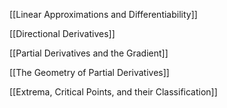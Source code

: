 [[Linear Approximations and Differentiability]]

[[Directional Derivatives]]

[[Partial Derivatives and the Gradient]]

[[The Geometry of Partial Derivatives]]

[[Extrema, Critical Points, and their Classification]]

